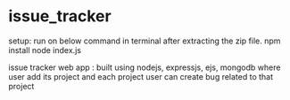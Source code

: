 # issue_tracker

setup:
run on below command in terminal after extracting the zip file.
npm install 
node index.js

issue tracker web app :
built using nodejs, expressjs, ejs, mongodb
where user add its project and each project user can create bug related to that project
